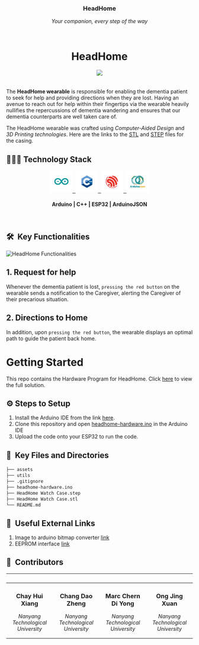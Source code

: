 <br>
<div align="center">
    <div >
        <img width="200px" src="https://firebasestorage.googleapis.com/v0/b/gsc23-12e94.appspot.com/o/members%2Fheadhome_square.png?alt=media&token=96a55b42-7c9f-4e68-b41f-d986efe79c01" alt=""/>
    </div>
    <div>
            <h3><b>HeadHome</b></h3>
            <p><i>Your companion, every step of the way</i></p>
    </div>      
</div>
<br>
<h1 align="center">HeadHome</h1>


<div align="center">
<img src="assets/HeadHome.png" />
</div>
<br />

The **HeadHome wearable** is responsible for 
enabling the dementia patient to seek for help and providing directions when they are lost. Having an avenue to reach out for help within their fingertips via the wearable heavily nullifies the repercussions of dementia wandering and ensures that our dementia counterparts are well taken care of.

The HeadHome wearable was crafted using *Computer-Aided Design* and *3D Printing technologies*. Here are the links to the [STL](./HeadHome%20Watch%20Case.stl) and [STEP](./HeadHome%20Watch%20Case.step) files for the casing.

<h2>👨🏻‍💻 Technology Stack</h2>

<div align="center">
  <a href="https://www.arduino.cc/">
    <kbd>
      <img src="./assets/Arduino.png" height="60" />
    </kbd>
  </a>
  <a href="https://cplusplus.com/">
    <kbd>
      <img src="./assets/Cpp.png" height="60" />
    </kbd>
  </a>
  <a href="https://www.espressif.com/en/products/socs/esp32">
    <kbd>
      <img src="./assets/ESP32.png" height="60" />
    </kbd>
  </a>
  <a href="https://arduinojson.org/">
    <kbd>
      <img src="./assets/ArduinoJson.png" height="60" />
    </kbd>
  </a>
  <br />
  <h4>Arduino | C++ | ESP32 | ArduinoJSON</h4>
</div>
<br />

<h2> 🛠️ &nbsp;Key Functionalities </h2>

![HeadHome Functionalities](assets/HeadHome-Functionalities.png)
## 1. Request for help

Whenever the dementia patient is lost, `pressing the red button` on the wearable sends a notification to the Caregiver, alerting the Caregiver of their precarious situation.

## 2. Directions to Home

In addition, upon `pressing the red button`, the wearable displays an optimal path to guide the patient back home.

# Getting Started
This repo contains the Hardware Program for HeadHome. Click [here](https://github.com/GSC23-HeadHome/HeadHome) to view the full solution.

## ⚙️ Steps to Setup

1. Install the Arduino IDE from the link [here](https://www.arduino.cc/en/software).
2. Clone this repository and open [headhome-hardware.ino](headhome-hardware.ino) in the Arduino IDE
3. Upload the code onto your ESP32 to run the code.

## 🔑 &nbsp;Key Files and Directories

```tree
├── assets
├── utils
├── .gitignore
├── headhome-hardware.ino
├── HeadHome Watch Case.step
├── HeadHome Watch Case.stl
└── README.md
```

## 🔗 &nbsp;Useful External Links
1. Image to arduino bitmap converter [link](https://javl.github.io/image2cpp/)
2. EEPROM interface [link](https://roboticsbackend.com/arduino-store-int-into-eeprom/)

## 👥 &nbsp;Contributors

|<img width="180px" src="https://firebasestorage.googleapis.com/v0/b/gsc23-12e94.appspot.com/o/members%2Fhuixiang.jpeg?alt=media&token=96a55b42-7c9f-4e68-b41f-d986efe79c01" alt=""/>|<img width="180px" src="https://firebasestorage.googleapis.com/v0/b/gsc23-12e94.appspot.com/o/members%2Fdaozheng.jpeg?alt=media&token=96a55b42-7c9f-4e68-b41f-d986efe79c01" alt=""/>|<img width="180px" src="https://firebasestorage.googleapis.com/v0/b/gsc23-12e94.appspot.com/o/members%2Fmarc.jpeg?alt=media&token=96a55b42-7c9f-4e68-b41f-d986efe79c01" alt=""/>| <img width="180px" src="https://firebasestorage.googleapis.com/v0/b/gsc23-12e94.appspot.com/o/members%2Fjingxuan.jpeg?alt=media&token=96a55b42-7c9f-4e68-b41f-d986efe79c01" alt=""/>
|--------------------------|--------------------------|--------------------------|--------------------------|
|<div align="center"> <h3><b>Chay Hui Xiang</b></h3><p><i>Nanyang Technological University</i></p></div>|<div align="center"><h3><b>Chang Dao Zheng</b></h3><p><i>Nanyang Technological University</i></p></div>|<div align="center"><h3><b>Marc Chern Di Yong</b></h3><p><i>Nanyang Technological University</i></p></div>|<div align="center"><h3><b>Ong Jing Xuan</b></h3><p><i>Nanyang Technological University</i></p></div>|
